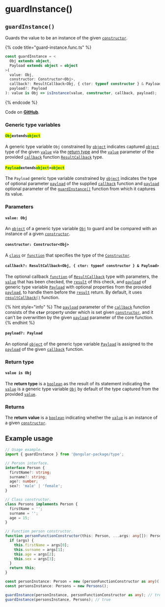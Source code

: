 # guardInstance()

## `guardInstance()`

Guards the value to be an instance of the given [`constructor`](page-4.md#constructor-constructor-less-than-obj-greater-than).

{% code title="guard-instance.func.ts" %}
```typescript
const guardInstance = <
  Obj extends object,
  Payload extends object = object
>(
  value: Obj,
  constructor: Constructor<Obj>,
  callback?: ResultCallback<Obj, { ctor: typeof constructor } & Payload>,
  payload?: Payload
): value is Obj => isInstance(value, constructor, callback, payload);
```
{% endcode %}

Code on [**GitHub**](https://github.com/angular-package/type/blob/5.0.x/src/guard/lib/guard-instance.func.ts).

### Generic type variables

#### <mark style="color:green;">**`Obj`**</mark>**`extends`**<mark style="color:green;">**`object`**</mark>

A generic type variable `Obj` constrained by [`object`](https://developer.mozilla.org/en-US/docs/Web/JavaScript/Reference/Global\_Objects/Object) indicates captured [`object`](https://developer.mozilla.org/en-US/docs/Web/JavaScript/Reference/Global\_Objects/Object) type of the given [`value`](page-4.md#value-obj) via the [return type](page-4.md#return-type) and the [`value`](../types/resultcallback.md#value-value) parameter of the provided [`callback`](page-4.md#callback-resultcallback-less-than-obj-ctor-typeof-constructor-and-payload-greater-than) function [`ResultCallback`](../types/resultcallback.md) type.

#### <mark style="color:green;">**`Payload`**</mark>**`extends`**<mark style="color:green;">**`object`**</mark>**`=`**<mark style="color:green;">**`object`**</mark>

The `Payload` generic type variable constrained by [`object`](https://www.typescriptlang.org/docs/handbook/basic-types.html#object) indicates the type of optional parameter [`payload`](../types/resultcallback.md#payload-payload) of the supplied [`callback`](page-4.md#callback-resultcallback-less-than-obj-ctor-typeof-constructor-and-payload-greater-than) function and [`payload`](page-4.md#payload-payload) optional parameter of the [`guardInstance()`](page-4.md#guardinstance) function from which it captures its value.

### Parameters

#### `value: Obj`

An [`object`](https://developer.mozilla.org/en-US/docs/Web/JavaScript/Reference/Global\_Objects/Object) of a generic type variable [`Obj`](page-4.md#typeextendsanyboolean) to guard and be compared with an instance of a given [`constructor`](page-4.md#constructor-constructor-less-than-obj-greater-than).

#### `constructor: Constructor<Obj>`

A [`class`](https://developer.mozilla.org/en-US/docs/Web/HTML/Global\_attributes/class) or [`function`](https://developer.mozilla.org/en-US/docs/Web/JavaScript/Reference/Global\_Objects/Function) that specifies the type of the [`Constructor`](../types/constructor.md).

#### `callback?: ResultCallback<Obj, { ctor: typeof constructor } & Payload>`

The optional callback [`function`](https://developer.mozilla.org/en-US/docs/Web/JavaScript/Guide/Functions) of [`ResultCallback`](../types/resultcallback.md) type with parameters, the [`value`](page-4.md#value-obj) that has been checked, the [`result`](../types/resultcallback.md#result-boolean) of this check, and [`payload`](../types/resultcallback.md#payload-payload) of generic type variable [`Payload`](page-4.md#payloadextendsobject-object) with optional properties from the provided [`payload`](page-4.md#payload-payload), to handle them before the [`result`](../types/resultcallback.md#result-boolean) return. By default, it uses [`resultCallback()`](../helper/resultcallback.md) function.

{% hint style="info" %}
The [`payload`](../types/resultcallback.md#payload-payload) parameter of the [`callback`](page-4.md#callback-resultcallback-less-than-obj-ctor-typeof-constructor-and-payload-greater-than) function consists of the **`ctor`** property under which is set given [`constructor`](page-4.md#constructor-constructor-less-than-obj-greater-than), and it can't be overwritten by the given [`payload`](page-4.md#payload-payload) parameter of the core function.
{% endhint %}

#### `payload?: Payload`

An optional [`object`](https://developer.mozilla.org/en-US/docs/Web/JavaScript/Reference/Global\_Objects/Object) of the generic type variable [`Payload`](page-4.md#payloadextendsobject-object) is assigned to the [`payload`](../types/resultcallback.md#payload-payload) of the given [`callback`](page-4.md#callback-resultcallback-less-than-obj-ctor-typeof-constructor-and-payload-greater-than) function.

### Return type

#### `value is Obj`

The **return type** is a [`boolean`](https://www.typescriptlang.org/docs/handbook/basic-types.html#boolean) as the result of its statement indicating the [`value`](page-4.md#value-obj) is a generic type variable [`Obj`](page-4.md#objextendsobject) by default of the type captured from the provided [`value`](page-4.md#value-obj).

### Returns

The **return value** is a [`boolean`](https://www.typescriptlang.org/docs/handbook/basic-types.html#boolean) indicating whether the [`value`](page-4.md#value-obj) is an instance of a given [`constructor`](page-4.md#constructor-constructor-less-than-obj-greater-than).

## Example usage

```typescript
// Usage example.
import { guardInstance } from '@angular-package/type';

// Person interface.
interface Person {
  firstName?: string;
  surname?: string;
  age?: number;
  sex?: 'male' | 'female';
}

// Class constructor.
class Persons implements Person {
  firstName = '';
  surname = '';
  age = 15;
}

// Function person constructor.
function personFunctionConstructor(this: Person, ...args: any[]): Person {
  if (args) {
    this.firstName = args[0];
    this.surname = args[1];
    this.age = args[2];
    this.sex = args[3];
  }
  return this;
}

const personInstance: Person = new (personFunctionConstructor as any)('First name', 'Sur name', 27);
const personsInstance: Persons = new Persons();

guardInstance(personInstance, personFunctionConstructor as any); // true
guardInstance(personsInstance, Persons); // true
```
